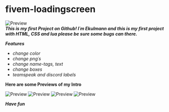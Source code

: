 # fivem-loadingscreen
![Preview](https://media.discordapp.net/attachments/823591769001689159/879449565382733886/static_1.png)
<br>
***This is my first Project on Github! I´m Ekulmann and this is my first project with HTML, CSS and lua please be sure some bugs can there.***

***Features***
<br>
- *change color*
- *change png´s*
- *change name-tags, text*
- *change boxes*
- *teamspeak and discord labels*

**Here are some Previews of my Intro** 

![Preview](https://media.discordapp.net/attachments/823591769001689159/879369181479452713/nOice.PNG?width=877&height=676)
![Preview](https://media.discordapp.net/attachments/823591769001689159/879368510785060905/loading2.jpg)
![Preview](https://media.discordapp.net/attachments/823591769001689159/879370083154161704/LUL.PNG?width=816&height=676)
![Preview](https://media.discordapp.net/attachments/823591769001689159/879374883719618611/Teamspeak_Logo.png)

***Have fun***
